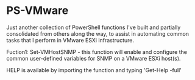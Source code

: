PS-VMware
=========

Just another collection of PowerShell functions I've built and partially consolidated from others along the way, to assist in automating common tasks that I perform in VMware ESXi infrastructure.

Fuction1: Set-VMHostSNMP - this function will enable and configure the common user-defined variables for SNMP on a VMware ESXi host(s).

HELP is available by importing the function and typing 'Get-Help <functioname> -full'
